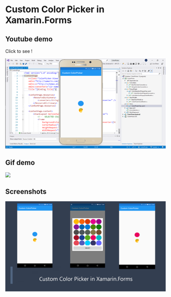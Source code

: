 #  Custom Color Picker in Xamarin.Forms 

## Youtube demo

Click to see !

[![Youtube demo](ColorPicker/screenshots/demo_thumbail.png)](https://www.youtube.com/watch?v=j2k44fIM_Ew)



## Gif demo

![](ColorPicker/screenshots/Demo2.gif)



## Screenshots

![](ColorPicker/screenshots/post.png)